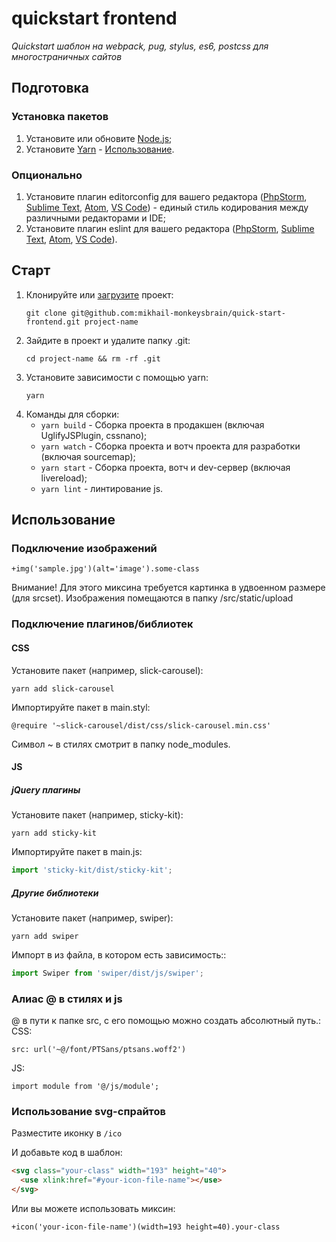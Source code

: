 # quickstart frontend
_Quickstart шаблон на webpack, pug, stylus, es6, postcss для многостраничных сайтов_

## Подготовка
### Установка пакетов
1. Установите или обновите [Node.js](https://nodejs.org/en/);
1. Установите [Yarn](https://yarnpkg.com/lang/en/) -  [Использование](https://yarnpkg.com/en/docs/usage).

### Опционально
1. Установите плагин editorconfig для вашего редактора ([PhpStorm](https://plugins.jetbrains.com/plugin/7294-editorconfig), [Sublime Text](https://packagecontrol.io/packages/EditorConfig), [Atom](https://atom.io/packages/linter-eslint), [VS Code](https://marketplace.visualstudio.com/items?itemName=EditorConfig.EditorConfig)) - единый стиль кодирования между различными редакторами и IDE;
1. Установите плагин eslint для вашего редактора ([PhpStorm](https://www.jetbrains.com/help/phpstorm/eslint.html), [Sublime Text](https://packagecontrol.io/packages/ESLint), [Atom](https://atom.io/packages/editorconfig), [VS Code](https://marketplace.visualstudio.com/items?itemName=dbaeumer.vscode-eslint)).

## Старт
1. Клонируйте или [загрузите](https://github.com/mikhail-monkeysbrain/quick-start-frontend/archive/master.zip) проект:
    ```
    git clone git@github.com:mikhail-monkeysbrain/quick-start-frontend.git project-name
    ```
1. Зайдите в проект и удалите папку .git:
    ```
    cd project-name && rm -rf .git
    ```
1. Установите зависимости с помощью yarn:
    ```
    yarn
    ```
1. Команды для сборки:
    * `yarn build` - Сборка проекта в продакшен (включая UglifyJSPlugin, cssnano);
    * `yarn watch` - Сборка проекта и вотч проекта для разработки (включая sourcemap);
    * `yarn start` - Сборка проекта, вотч и dev-сервер (включая livereload);
    * `yarn lint` - линтирование js.

## Использование

### Подключение изображений

```pug
+img('sample.jpg')(alt='image').some-class
```

Внимание! Для этого миксина требуется картинка в удвоенном размере (для srcset). Изображения помещаются в папку /src/static/upload

### Подключение плагинов/библиотек

#### CSS

Установите пакет (например, slick-carousel):
```
yarn add slick-carousel
```

Импортируйте пакет в main.styl:
```
@require '~slick-carousel/dist/css/slick-carousel.min.css'
```

Символ ~ в стилях смотрит в папку node_modules.

#### JS

##### jQuery плагины

Установите пакет (например, sticky-kit):
```
yarn add sticky-kit
```

Импортируйте пакет в main.js:
```js
import 'sticky-kit/dist/sticky-kit';
```

##### Другие библиотеки

Установите пакет (например, swiper):
```
yarn add swiper
```

Импорт в из файла, в котором есть зависимость::
```js
import Swiper from 'swiper/dist/js/swiper';
```

### Алиас @ в стилях и js

@ в пути к папке src, с его помощью можно создать абсолютный путь.:
CSS:
```
src: url('~@/font/PTSans/ptsans.woff2')
```
JS:
```
import module from '@/js/module';
```

### Использование svg-спрайтов
Разместите иконку в  ```/ico```

И добавьте код в шаблон:
```html
<svg class="your-class" width="193" height="40">
  <use xlink:href="#your-icon-file-name"></use>
</svg>
```

Или вы можете использовать миксин:
```pug
+icon('your-icon-file-name')(width=193 height=40).your-class
```

